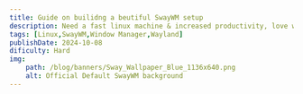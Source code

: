 ```yaml
---
title: Guide on builidng a beutiful SwayWM setup
description: Need a fast linux machine & increased productivity, love wayland and don't care about aesthetics & looks? Try SwayWM then.
tags: [Linux,SwayWM,Window Manager,Wayland]
publishDate: 2024-10-08
dificulty: Hard
img:
    path: /blog/banners/Sway_Wallpaper_Blue_1136x640.png
    alt: Official Default SwayWM background
---
```

